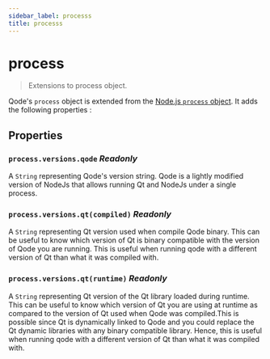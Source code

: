 ```yaml
---
sidebar_label: processs
title: processs
---
```


# process

> Extensions to process object.

Qode's `process` object is extended from the
[Node.js `process` object](https://nodejs.org/api/process.html).
It adds the following properties :

## Properties

### `process.versions.qode` _Readonly_

A `String` representing Qode's version string. Qode is a lightly modified version of NodeJs that allows running Qt and NodeJs under a single process.

### `process.versions.qt(compiled)` _Readonly_

A `String` representing Qt version used when compile Qode binary. This can be useful to know which version of Qt is binary compatible with the version of Qode you are running. This is useful when running qode with a different version of Qt than what it was compiled with.

### `process.versions.qt(runtime)` _Readonly_

A `String` representing Qt version of the Qt library loaded during runtime. This can be useful to know which version of Qt you are using at runtime as compared to the version of Qt used when Qode was compiled.This is possible since Qt is dynamically linked to Qode and you could replace the Qt dynamic libraries with any binary compatible library. Hence, this is useful when running qode with a different version of Qt than what it was compiled with.
